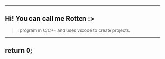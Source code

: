 ------------------------
Hi! You can call me Rotten :>
------
> I program in C/C++ and uses vscode to create projects.
------
return 0;
------------------------
